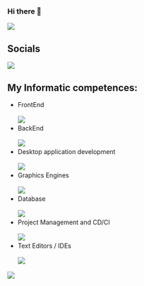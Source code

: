 ### Hi there 👋

<!--
**killerbossoriginal/killerbossoriginal** is a ✨ _special_ ✨ repository because its `README.md` (this file) appears on your GitHub profile.

Here are some ideas to get you started:

- 🔭 I’m currently working on ...
- 🌱 I’m currently learning ...
- 👯 I’m looking to collaborate on ...
- 🤔 I’m looking for help with ...
- 💬 Ask me about ...
- 📫 How to reach me: ...
- 😄 Pronouns: ...
- ⚡ Fun fact: ...
-->
[![](https://api.githubtrends.io/user/svg/killerbossoriginal/repos?time_range=one_year&group=other&theme=dark)]()
## Socials
[![](https://skillicons.dev/icons?i=discord,instagram)]()
## My Informatic competences:
- FrontEnd <br> <br>
[![](https://skillicons.dev/icons?i=html,css,js,nextjs,react,md,materialui)]()
- BackEnd <br> <br>
[![](https://skillicons.dev/icons?i=js,ts,java,kotlin,cpp,py)]()
- Desktop application development <br> <br>
[![](https://skillicons.dev/icons?i=electron)]()
- Graphics Engines <br> <br>
[![](https://skillicons.dev/icons?i=godot,unity,unreal)]()
- Database <br> <br>
[![](https://skillicons.dev/icons?i=mongodb,mysql)]()
- Project Management and CD/CI <br> <br>
[![](https://skillicons.dev/icons?i=github,gitlab,git)]()
- Text Editors / IDEs <br> <br>
[![](https://skillicons.dev/icons?i=visualstudio,vscode,idea,eclipse)]()

[![](https://api.daily.dev/devcards/4e70cf7c3b834926b322360f8898dbd7.png?r=ov5)]()
